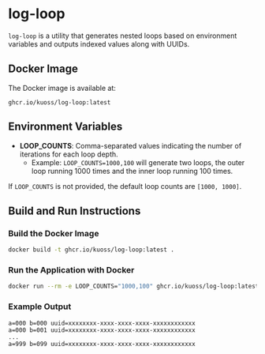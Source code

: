 # log-loop

`log-loop` is a utility that generates nested loops based on environment variables and outputs indexed values along with UUIDs.

## Docker Image

The Docker image is available at:

`ghcr.io/kuoss/log-loop:latest`

## Environment Variables

- **LOOP_COUNTS**: Comma-separated values indicating the number of iterations for each loop depth.
  - Example: `LOOP_COUNTS=1000,100` will generate two loops, the outer loop running 1000 times and the inner loop running 100 times.
 
If `LOOP_COUNTS` is not provided, the default loop counts are `[1000, 1000]`.

## Build and Run Instructions

### Build the Docker Image

```bash
docker build -t ghcr.io/kuoss/log-loop:latest .
```

### Run the Application with Docker

```bash
docker run --rm -e LOOP_COUNTS="1000,100" ghcr.io/kuoss/log-loop:latest
```

### Example Output
```
a=000 b=000 uuid=xxxxxxxx-xxxx-xxxx-xxxx-xxxxxxxxxxxx
a=000 b=001 uuid=xxxxxxxx-xxxx-xxxx-xxxx-xxxxxxxxxxxx
...
a=999 b=099 uuid=xxxxxxxx-xxxx-xxxx-xxxx-xxxxxxxxxxxx
```
